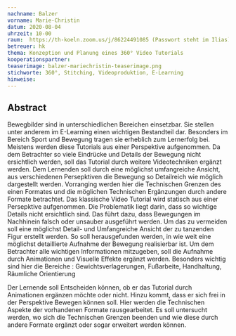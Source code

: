 ```yaml
---
nachname: Balzer
vorname: Marie-Christin
datum: 2020-08-04
uhrzeit: 10-00
raum:  https://th-koeln.zoom.us/j/86224491085 (Passwort steht im Ilias) Präsentation
betreuer: hk
thema: Konzeption und Planung eines 360° Video Tutorials
kooperationspartner: 
teaserimage: balzer-mariechristin-teaserimage.png
stichworte: 360°, Stitching, Videoproduktion, E-Learning
hinweise:
---
```


## Abstract

Bewegbilder sind in unterschiedlichen Bereichen einsetzbar. Sie stellen unter anderem
im E-Learning einen wichtigen Bestandteil dar. Besonders im Bereich Sport und Bewegung
tragen sie erheblich zum Lernerfolg bei. Meistens werden diese Tutorials aus
einer Perspektive aufgenommen. Da dem Betrachter so viele Eindrücke und Details
der Bewegung nicht ersichtlich werden, soll das Tutorial durch weitere Videotechniken
ergänzt werden. Dem Lernenden soll durch eine möglichst umfangreiche Ansicht,
aus verschiedenen Persepktiven die Bewegung so Detailreich wie möglich dargestellt
werden. Vorranging werden hier die Technischen Grenzen des einen Formates und die
möglichen Technischen Ergänzungen durch andere Formate betrachtet.
Das klassische Video Tutorial wird statisch aus einer Persepktive aufgenommen. Die
Problematik liegt darin, dass so wichtige Details nicht ersichtlich sind. Das führt dazu,
dass Bewegungen im Nachhinein falsch oder unsauber ausgeführt werden. Um das
zu vermeiden soll eine möglichst Detail- und Umfangreiche Ansicht der zu tanzenden
Figur erstellt werden.
So soll herausgefunden werden, in wie weit
eine möglichst detaillierte Aufnahme der Bewegung realisierbar ist. Um dem Betrachter
alle wichtigen Informationen mitzugeben, soll die Aufnahme durch Animationen
und Visuelle Effekte ergänzt werden. Besonders wichtig sind hier die Bereiche :
Gewichtsverlagerungen,
Fußarbeite,
Handhaltung,
Räumliche Orientierung

Der Lernende soll Entscheiden können, ob er das Tutorial durch Animationen ergänzen
möchte oder nicht. Hinzu kommt, dass er sich frei in der Perspektive Bewegen können
soll. Hier werden die Technischen Aspekte der vorhandenen Formate rausgearbeitet.
Es soll untersucht werden, wo sich die Technischen Grenzen beenden und wie diese
durch andere Formate ergänzt oder sogar erweitert werden können.
